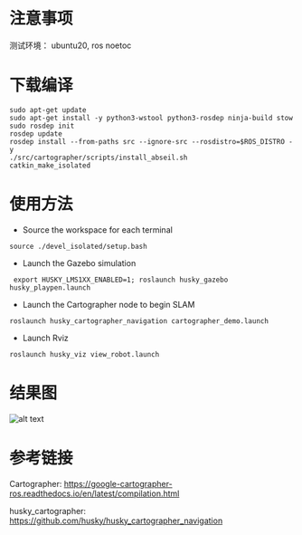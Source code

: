 # 注意事项
测试环境： ubuntu20, ros noetoc

# 下载编译
```shell
sudo apt-get update
sudo apt-get install -y python3-wstool python3-rosdep ninja-build stow
sudo rosdep init
rosdep update
rosdep install --from-paths src --ignore-src --rosdistro=$ROS_DISTRO -y
./src/cartographer/scripts/install_abseil.sh
catkin_make_isolated
```

# 使用方法
- Source the workspace for each terminal
```shell
source ./devel_isolated/setup.bash
```
- Launch the Gazebo simulation
```shell
 export HUSKY_LMS1XX_ENABLED=1; roslaunch husky_gazebo husky_playpen.launch
```
- Launch the Cartographer node to begin SLAM
```shell
roslaunch husky_cartographer_navigation cartographer_demo.launch
```
- Launch Rviz
```shell
roslaunch husky_viz view_robot.launch
```

# 结果图
![alt text](image.png)

# 参考链接
Cartographer:
https://google-cartographer-ros.readthedocs.io/en/latest/compilation.html

husky_cartographer:
https://github.com/husky/husky_cartographer_navigation
